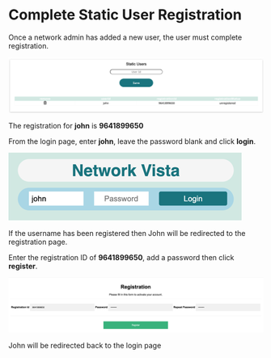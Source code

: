 # Complete Static User Registration

Once a network admin has added a new user, the user must complete registration. 

![img.png](imgs/img.png)

The registration for **john** is **9641899650**

From the login page, enter **john**, leave the password blank and click **login**. 

![img_1.png](imgs/img_1.png)

If the username has been registered then John will be redirected to the registration page. 

Enter the registration ID of **9641899650**, add a password then click **register**. 

![img_2.png](imgs/img_2.png)

John will be redirected back to the login page






